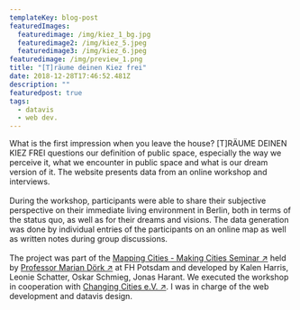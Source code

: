 ```yaml
---
templateKey: blog-post
featuredImages:
  featuredimage: /img/kiez_1_bg.jpg
  featuredimage2: /img/kiez_5.jpeg
  featuredimage3: /img/kiez_6.jpeg
featuredimage: /img/preview_1.png
title: "[T]räume deinen Kiez frei"
date: 2018-12-28T17:46:52.481Z
description: ""
featuredpost: true
tags:
  - datavis
  - web dev.
---
```

What is the first impression when you leave the house? [T]RÄUME DEINEN KIEZ FREI questions our definition of public space, especially the way we perceive it, what we encounter in public space and what is our dream version of it. The website presents data from an online workshop and interviews.\
\
During the workshop, participants were able to share their subjective perspective on their immediate living environment in Berlin, both in terms of the status quo, as well as for their dreams and visions. The data generation was done by individual entries of the participants on an online map as well as written notes during group discussions.\
\
The project was part of the [Mapping Cities - Making Cities Seminar ↗](https://uclab.fh-potsdam.de/mapping/) held by [Professor Marian Dörk ↗](https://mariandoerk.de/) at FH Potsdam and developed by Kalen Harris, Leonie Schatter, Oskar Schmieg, Jonas Harant. We executed the workshop in cooperation with [Changing Cities e.V. ↗](https://changing-cities.org/). I was in charge of the web development and datavis design.